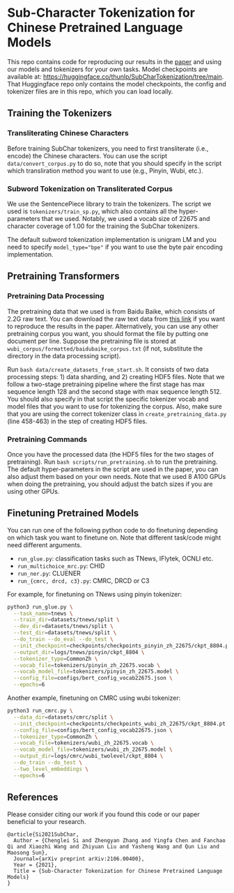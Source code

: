 # Sub-Character Tokenization for Chinese Pretrained Language Models


This repo contains code for reproducing our results in the [paper](https://arxiv.org/abs/2106.00400) and using our models and tokenizers for your own tasks.
Model checkpoints are available at: https://huggingface.co/thunlp/SubCharTokenization/tree/main. That Huggingface repo only contains the model checkpoints, the config and tokenizer files are in this repo, which you can load locally. 

## Training the Tokenizers

### Transliterating Chinese Characters

Before training SubChar tokenizers, you need to first transliterate (i.e., encode) the Chinese characters. You can use the script `data/convert_corpus.py` to do so, note that you should specify in the script which transliration method you want to use (e.g., Pinyin, Wubi, etc.).


### Subword Tokenization on Transliterated Corpus

We use the SentencePiece library to train the tokenizers. The script we used is `tokenizers/train_sp.py`, which also contains all the hyper-parameters that we used. Notably, we used a vocab size of 22675 and character coverage of 1.00 for the training the SubChar tokenizers. 

The default subword tokenization implementation is unigram LM and you need to specify `model_type="bpe"` if you want to use the byte pair encoding implementation.


## Pretraining Transformers

### Pretraining Data Processing

The pretraining data that we used is from Baidu Baike, which consists of 2.2G raw text. You can download the raw text data from [this link](https://drive.google.com/file/d/1M9ipOApEDoIFpUHZxjb-HM9Zyj9vrsnn/view?usp=sharing) if you want to reproduce the results in the paper. Alternatively, you can use any other pretraining corpus you want, you should format the file by putting one document per line. Suppose the pretraining file is stored at `wubi_corpus/formatted/baidubaike_corpus.txt` (if not, substitute the directory in the data processing script).

Run `bash data/create_datasets_from_start.sh`. It consists of two data processing steps: 1) data sharding, and 2) creating HDF5 files. Note that we follow a two-stage pretraining pipeline where the first stage has max sequence length 128 and the second stage with max sequence length 512. 
You should also specify in that script the specific tokenizer vocab and model files that you want to use for tokenizing the corpus. Also, make sure that you are using the correct tokenizer class in `create_pretraining_data.py` (line 458-463) in the step of creating HDF5 files.

### Pretraining Commands

Once you have the processed data (the HDF5 files for the two stages of pretraining). Run `bash scripts/run_pretraining.sh` to run the pretraining. The default hyper-parameters in the script are used in the paper, you can also adjust them based on your own needs. Note that we used 8 A100 GPUs when doing the pretraining, you should adjust the batch sizes if you are using other GPUs.



## Finetuning Pretrained Models

You can run one of the following python code to do finetuning depending on which
task you want to finetune on. Note that different task/code might need different arguments. 

- `run_glue.py`: classification tasks such as TNews, IFlytek, OCNLI etc.
- `run_multichoice_mrc.py`: CHID
- `run_ner.py`: CLUENER
- `run_{cmrc, drcd, c3}.py`: CMRC, DRCD or C3

For example, for finetuning on TNews using pinyin tokenizer:

```bash
python3 run_glue.py \
  --task_name=tnews \
  --train_dir=datasets/tnews/split \
  --dev_dir=datasets/tnews/split \
  --test_dir=datasets/tnews/split \
  --do_train --do_eval --do_test \
  --init_checkpoint=checkpoints/checkpoints_pinyin_zh_22675/ckpt_8804.pt \
  --output_dir=logs/tnews/pinyin/ckpt_8804 \
  --tokenizer_type=CommonZh \
  --vocab_file=tokenizers/pinyin_zh_22675.vocab \
  --vocab_model_file=tokenizers/pinyin_zh_22675.model \
  --config_file=configs/bert_config_vocab22675.json \
  --epochs=6
```

Another example, finetuning on CMRC using wubi tokenizer:

```bash
python3 run_cmrc.py \
  --data_dir=datasets/cmrc/split \
  --init_checkpoint=checkpoints/checkpoints_wubi_zh_22675/ckpt_8804.pt \
  --config_file=configs/bert_config_vocab22675.json \
  --tokenizer_type=CommonZh \
  --vocab_file=tokenizers/wubi_zh_22675.vocab \
  --vocab_model_file=tokenizers/wubi_zh_22675.model \
  --output_dir=logs/cmrc/wubi_twolevel/ckpt_8804 \
  --do_train --do_test \
  --two_level_embeddings \
  --epochs=6
```


## References

Please consider citing our work if you found this code or our paper beneficial to your research.
```
@article{Si2021SubChar, 
  Author = {Chenglei Si and Zhengyan Zhang and Yingfa Chen and Fanchao Qi and Xiaozhi Wang and Zhiyuan Liu and Yasheng Wang and Qun Liu and Maosong Sun}, 
  Journal={arXiv preprint arXiv:2106.00400},  
  Year = {2021},  
  Title = {Sub-Character Tokenization for Chinese Pretrained Language Models} 
}    
